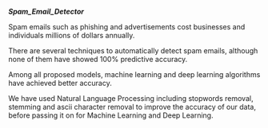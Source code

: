 ***Spam_Email_Detector***

Spam emails such as phishing and advertisements cost businesses and individuals millions of dollars annually.

There are several techniques to automatically detect spam emails, although none of them have showed 100% predictive accuracy.

Among all proposed models, machine learning and deep learning algorithms have achieved better accuracy.

We have used Natural Language Processing including stopwords removal, stemming and ascii character removal to improve the accuracy of our data, before passing it on for Machine Learning and Deep Learning.
